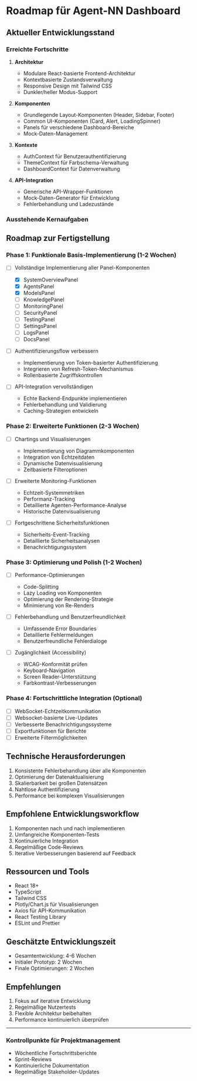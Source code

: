 # Roadmap für Agent-NN Dashboard

## Aktueller Entwicklungsstand

### Erreichte Fortschritte
1. **Architektur**
   - Modulare React-basierte Frontend-Architektur
   - Kontextbasierte Zustandsverwaltung
   - Responsive Design mit Tailwind CSS
   - Dunkler/heller Modus-Support

2. **Komponenten**
   - Grundlegende Layout-Komponenten (Header, Sidebar, Footer)
   - Common UI-Komponenten (Card, Alert, LoadingSpinner)
   - Panels für verschiedene Dashboard-Bereiche
   - Mock-Daten-Management

3. **Kontexte**
   - AuthContext für Benutzerauthentifizierung
   - ThemeContext für Farbschema-Verwaltung
   - DashboardContext für Datenverwaltung

4. **API-Integration**
   - Generische API-Wrapper-Funktionen
   - Mock-Daten-Generator für Entwicklung
   - Fehlerbehandlung und Ladezustände

### Ausstehende Kernaufgaben

## Roadmap zur Fertigstellung

### Phase 1: Funktionale Basis-Implementierung (1-2 Wochen)
- [ ] Vollständige Implementierung aller Panel-Komponenten
  - [x] SystemOverviewPanel
  - [x] AgentsPanel
  - [x] ModelsPanel
  - [ ] KnowledgePanel
  - [ ] MonitoringPanel
  - [ ] SecurityPanel
  - [ ] TestingPanel
  - [ ] SettingsPanel
  - [ ] LogsPanel
  - [ ] DocsPanel

- [ ] Authentifizierungsflow verbessern
  - Implementierung von Token-basierter Authentifizierung
  - Integrieren von Refresh-Token-Mechanismus
  - Rollenbasierte Zugriffskontrollen

- [ ] API-Integration vervollständigen
  - Echte Backend-Endpunkte implementieren
  - Fehlerbehandlung und Validierung
  - Caching-Strategien entwickeln

### Phase 2: Erweiterte Funktionen (2-3 Wochen)
- [ ] Chartings und Visualisierungen
  - Implementierung von Diagrammkomponenten
  - Integration von Echtzeitdaten
  - Dynamische Datenvisualisierung
  - Zeitbasierte Filteroptionen

- [ ] Erweiterte Monitoring-Funktionen
  - Echtzeit-Systemmetriken
  - Performanz-Tracking
  - Detaillierte Agenten-Performance-Analyse
  - Historische Datenvisualisierung

- [ ] Fortgeschrittene Sicherheitsfunktionen
  - Sicherheits-Event-Tracking
  - Detaillierte Sicherheitsanalysen
  - Benachrichtigungssystem

### Phase 3: Optimierung und Polish (1-2 Wochen)
- [ ] Performance-Optimierungen
  - Code-Splitting
  - Lazy Loading von Komponenten
  - Optimierung der Rendering-Strategie
  - Minimierung von Re-Renders

- [ ] Fehlerbehandlung und Benutzerfreundlichkeit
  - Umfassende Error Boundaries
  - Detaillierte Fehlermeldungen
  - Benutzerfreundliche Fehlerdialoge

- [ ] Zugänglichkeit (Accessibility)
  - WCAG-Konformität prüfen
  - Keyboard-Navigation
  - Screen Reader-Unterstützung
  - Farbkontrast-Verbesserungen

### Phase 4: Fortschrittliche Integration (Optional)
- [ ] WebSocket-Echtzeitkommunikation
- [ ] Websocket-basierte Live-Updates
- [ ] Verbesserte Benachrichtigungssysteme
- [ ] Exportfunktionen für Berichte
- [ ] Erweiterte Filtermöglichkeiten

## Technische Herausforderungen
1. Konsistente Fehlerbehandlung über alle Komponenten
2. Optimierung der Datenaktualisierung
3. Skalierbarkeit bei großen Datensätzen
4. Nahtlose Authentifizierung
5. Performance bei komplexen Visualisierungen

## Empfohlene Entwicklungsworkflow
1. Komponenten nach und nach implementieren
2. Umfangreiche Komponenten-Tests
3. Kontinuierliche Integration
4. Regelmäßige Code-Reviews
5. Iterative Verbesserungen basierend auf Feedback

## Ressourcen und Tools
- React 18+
- TypeScript
- Tailwind CSS
- Plotly/Chart.js für Visualisierungen
- Axios für API-Kommunikation
- React Testing Library
- ESLint und Prettier

## Geschätzte Entwicklungszeit
- Gesamtentwicklung: 4-6 Wochen
- Initialer Prototyp: 2 Wochen
- Finale Optimierungen: 2 Wochen

## Empfehlungen
1. Fokus auf iterative Entwicklung
2. Regelmäßige Nutzertests
3. Flexible Architektur beibehalten
4. Performance kontinuierlich überprüfen

---

### Kontrollpunkte für Projektmanagement
- Wöchentliche Fortschrittsberichte
- Sprint-Reviews
- Kontinuierliche Dokumentation
- Regelmäßige Stakeholder-Updates
